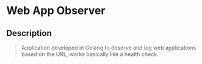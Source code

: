 # Web App Observer

## Description

> Application developed in Golang to observe and log web applications based on the URL, works basically like a health check.
